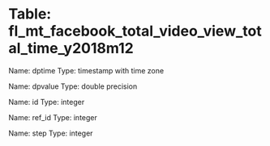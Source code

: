 Table: fl_mt_facebook_total_video_view_total_time_y2018m12
==========================================================

Name: dptime
Type: timestamp with time zone

Name: dpvalue
Type: double precision

Name: id
Type: integer

Name: ref_id
Type: integer

Name: step
Type: integer

